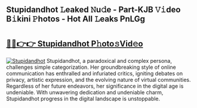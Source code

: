 ## Stupidandhot 𝙻eaked 𝙽u𝚍e - Part-KJB 𝚅𝚒deo B𝚒kini 𝙿hotos - Hot All 𝙻eaks PnLGg

# <h2><a href="http://ld3zoh.urlbe.top/?page=Stupidandhot">🔗🔗👉👉 Stupidandhot P𝚑oto𝚜Vid𝚎o</a></h2>

[![Stupidandhot](https://i.imgur.com/eBuTRDB.gif)](http://ld3zoh.urlbe.top/?page=Stupidandhot)
Stupidandhot, a paradoxical and complex persona, challenges simple categorization. Her groundbreaking style of online communication has enthralled and infuriated critics, igniting debates on privacy, artistic expression, and the evolving nature of virtual communities. Regardless of her future endeavors, her significance in the digital age is undeniable. With unwavering dedication and undeniable charm, Stupidandhot progress in the digital landscape is unstoppable.
